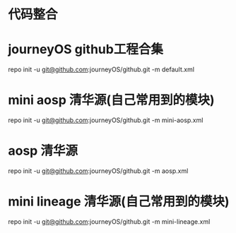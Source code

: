 # 代码整合

# journeyOS github工程合集
repo init -u git@github.com:journeyOS/github.git -m default.xml

# mini aosp 清华源(自己常用到的模块)
repo init -u git@github.com:journeyOS/github.git -m mini-aosp.xml

# aosp 清华源
repo init -u git@github.com:journeyOS/github.git -m aosp.xml

# mini lineage 清华源(自己常用到的模块)
repo init -u git@github.com:journeyOS/github.git -m mini-lineage.xml
